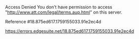 Access Denied
You don't have permission to access "http://www.att.com/legal/terms.aup.html" on this server.

Reference #18.875ed617.1759155033.91e2ec4d

https://errors.edgesuite.net/18.875ed617.1759155033.91e2ec4d